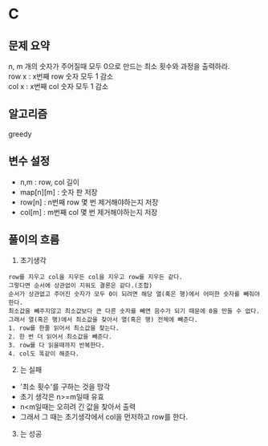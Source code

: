 # C

## 문제 요약
n, m 개의 숫자가 주어질때 모두 0으로 만드는 최소 횟수와 과정을 출력하라.  
row x : x번째 row 숫자 모두 1 감소  
col x : x번째 col 숫자 모두 1 감소  

## 알고리즘
greedy

## 변수 설정
- n,m : row, col 길이
- map[n][m] : 숫자 판 저장
- row[n] : n번째 row 몇 번 제거해야하는지 저장
- col[m] : m번째 col 몇 번 제거해야하는지 저장

## 풀이의 흐름

1. 초기생각

~~~~
row를 지우고 col을 지우든 col을 지우고 row를 지우든 같다.
그렇다면 순서에 상관없이 지워도 결론은 같다.(조합)
순서가 상관없고 주어진 숫자가 모두 0이 되려면 해당 열(혹은 행)에서 어떠한 숫자를 빼줘야 한다.
최소값을 빼주지않고 최소값보다 큰 다른 숫자를 빼면 음수가 되기 때문에 0을 만들 수 없다.
그래서 열(혹은 행)에서 최소값을 찾아서 열(혹은 행) 전체에 빼준다.
1. row를 한줄 읽어서 최소값을 찾는다.
2. 한 번 더 읽어서 최소값을 빼준다.
3. row를 다 읽을때까지 반복한다.
4. col도 똑같이 해준다.
~~~~

2. 는 실패
- '최소 횟수'를 구하는 것을 망각
- 초기 생각은 n>=m일때 유효
- n<m일때는 오히려 긴 값을 찾아서 출력
- 그래서 그 때는 초기생각에서 col을 먼저하고 row를 한다.

3. 는 성공